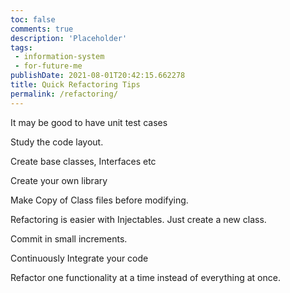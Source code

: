 ```yaml
---
toc: false
comments: true
description: 'Placeholder' 
tags:
 - information-system
 - for-future-me
publishDate: 2021-08-01T20:42:15.662278
title: Quick Refactoring Tips
permalink: /refactoring/
---
```


It may be good to have unit test cases

Study the code layout.

Create base classes, Interfaces etc

Create your own library

Make Copy of Class files before modifying.

Refactoring is easier with Injectables. Just create a new class.

Commit in small increments.

Continuously Integrate your code

Refactor one functionality at a time instead of everything at once.